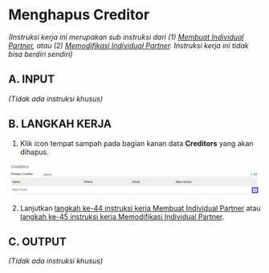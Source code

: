 # Menghapus Creditor

*(Instruksi kerja ini merupakan sub instruksi dari (1) [Membuat Individual Partner](./membuat.md), atau (2) [Memodifikasi Individual Partner](./memodifikasi.md). Instruksi kerja ini tidak bisa berdiri sendiri)*

## A. INPUT

*(Tidak ada instruksi khusus)*

## B. LANGKAH KERJA

1. Klik icon tempat sampah pada bagian kanan data **Creditors** yang akan dihapus.

![](../img/individual-partner/icon-hapus-creditor.png)

2. Lanjutkan [langkah ke-44 instruksi kerja Membuat Individual Partner](./membuat.md#l44) atau [langkah ke-45 instruksi kerja Memodifikasi Individual Partner](./memodifikasi.md#l45).

## C. OUTPUT

*(Tidak ada instruksi khusus)*
